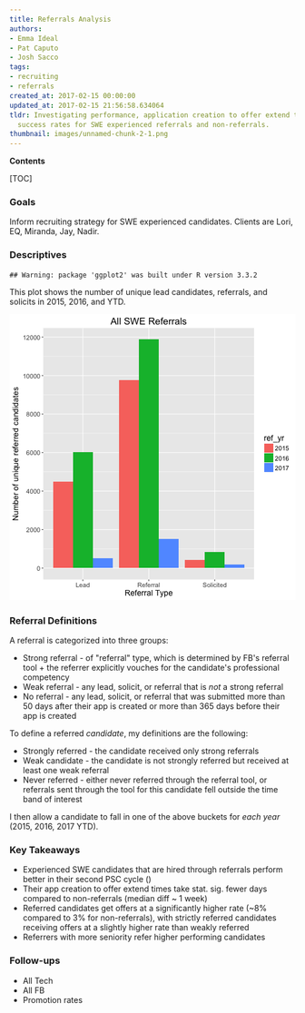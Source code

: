```yaml
---
title: Referrals Analysis
authors:
- Emma Ideal
- Pat Caputo
- Josh Sacco
tags:
- recruiting
- referrals
created_at: 2017-02-15 00:00:00
updated_at: 2017-02-15 21:56:58.634064
tldr: Investigating performance, application creation to offer extend times, and funnel
  success rates for SWE experienced referrals and non-referrals.
thumbnail: images/unnamed-chunk-2-1.png
---
```

**Contents**

[TOC]



### Goals

Inform recruiting strategy for SWE experienced candidates. Clients are Lori, EQ, Miranda, Jay, Nadir.

### Descriptives


```
## Warning: package 'ggplot2' was built under R version 3.3.2
```

This plot shows the number of unique lead candidates, referrals, and solicits in 2015, 2016, and YTD.

![plot of chunk unnamed-chunk-2](images/unnamed-chunk-2-1.png)


### Referral Definitions

A referral is categorized into three groups:

- Strong referral - of "referral" type, which is determined by FB's referral tool + the referrer explicitly vouches for the candidate's professional competency
- Weak referral - any lead, solicit, or referral that is *not* a strong referral
- No referral - any lead, solicit, or referral that was submitted more than 50 days after their app is created or more than 365 days before their app is created

To define a referred *candidate*, my definitions are the following:

- Strongly referred - the candidate received only strong referrals
- Weak candidate - the candidate is not strongly referred but received at least one weak referral
- Never referred - either never referred through the referral tool, or referrals sent through the tool for this candidate fell outside the time band of interest

I then allow a candidate to fall in one of the above buckets for *each year* (2015, 2016, 2017 YTD).


### Key Takeaways

- Experienced SWE candidates that are hired through referrals perform better in their second PSC cycle ()
- Their app creation to offer extend times take stat. sig. fewer days compared to non-referrals (median diff ~ 1 week)
- Referred candidates get offers at a significantly higher rate (~8% compared to 3% for non-referrals), with strictly referred candidates receiving offers at a slightly higher rate than weakly referred
- Referrers with more seniority refer higher performing candidates

### Follow-ups

- All Tech
- All FB
- Promotion rates
